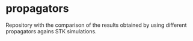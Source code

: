 propagators
===========

Repository with the comparison of the results obtained by using different propagators agains STK simulations.
